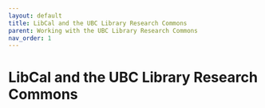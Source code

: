```yaml
---
layout: default
title: LibCal and the UBC Library Research Commons
parent: Working with the UBC Library Research Commons
nav_order: 1
---
```

# LibCal and the UBC Library Research Commons
